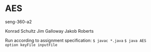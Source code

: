 # AES
seng-360-a2

 Konrad Schultz
 Jim Galloway
 Jakob Roberts
 
 Run according to assignment specification:
    `$ javac *.java`
    `$ java AES option keyFile inputFile`